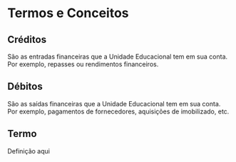 # Termos e Conceitos

## Créditos
São as entradas financeiras que a Unidade Educacional tem em sua conta. 
Por exemplo, repasses ou rendimentos financeiros.

## Débitos
São as saídas financeiras que a Unidade Educacional tem em sua conta.
Por exemplo, pagamentos de fornecedores, aquisições de imobilizado, etc.

## Termo
Definição aqui
